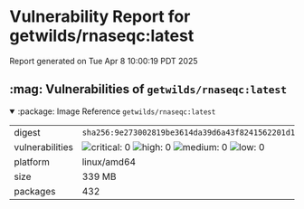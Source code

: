 # Vulnerability Report for getwilds/rnaseqc:latest

Report generated on Tue Apr  8 10:00:19 PDT 2025

<h2>:mag: Vulnerabilities of <code>getwilds/rnaseqc:latest</code></h2>

<details open="true"><summary>:package: Image Reference</strong> <code>getwilds/rnaseqc:latest</code></summary>
<table>
<tr><td>digest</td><td><code>sha256:9e273002819be3614da39d6a43f8241562201d173660c8d76b8cbbf9840bc56d</code></td><tr><tr><td>vulnerabilities</td><td><img alt="critical: 0" src="https://img.shields.io/badge/critical-0-lightgrey"/> <img alt="high: 0" src="https://img.shields.io/badge/high-0-lightgrey"/> <img alt="medium: 0" src="https://img.shields.io/badge/medium-0-lightgrey"/> <img alt="low: 0" src="https://img.shields.io/badge/low-0-lightgrey"/> <!-- unspecified: 0 --></td></tr>
<tr><td>platform</td><td>linux/amd64</td></tr>
<tr><td>size</td><td>339 MB</td></tr>
<tr><td>packages</td><td>432</td></tr>
</table>
</details></table>
</details>

<table></table>

